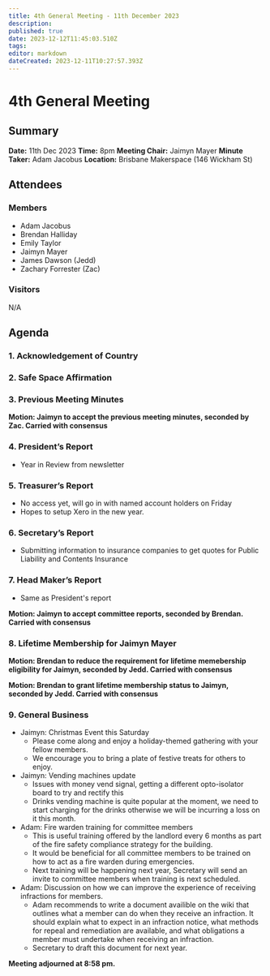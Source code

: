 ```yaml
---
title: 4th General Meeting - 11th December 2023
description: 
published: true
date: 2023-12-12T11:45:03.510Z
tags: 
editor: markdown
dateCreated: 2023-12-11T10:27:57.393Z
---
```


# 4th General Meeting

## Summary
**Date:** 11th Dec 2023
**Time:** 8pm
**Meeting Chair:** Jaimyn Mayer
**Minute Taker:** Adam Jacobus
**Location:** Brisbane Makerspace (146 Wickham St)

## Attendees
### Members

- Adam Jacobus
- Brendan Halliday
- Emily Taylor
- Jaimyn Mayer
- James Dawson (Jedd)
- Zachary Forrester (Zac)

### Visitors

N/A

## Agenda

### 1. Acknowledgement of Country
### 2. Safe Space Affirmation
### 3. Previous Meeting Minutes

**Motion: Jaimyn to accept the previous meeting minutes, seconded by Zac. Carried with consensus**

### 4. President’s Report
- Year in Review from newsletter

### 5. Treasurer’s Report
- No access yet, will go in with named account holders on Friday
- Hopes to setup Xero in the new year.

### 6. Secretary’s Report
- Submitting information to insurance companies to get quotes for Public Liability and Contents Insurance

### 7. Head Maker’s Report
- Same as President's report

**Motion: Jaimyn to accept committee reports, seconded by Brendan. Carried with consensus**

### 8. Lifetime Membership for Jaimyn Mayer

**Motion: Brendan to reduce the requirement for lifetime memebership eligibility for Jaimyn, seconded by Jedd. Carried with consensus**

**Motion: Brendan to grant lifetime membership status to Jaimyn, seconded by Jedd. Carried with consensus**

### 9. General Business
- Jaimyn: Christmas Event this Saturday
  - Please come along and enjoy a holiday-themed gathering with your fellow members.
  - We encourage you to bring a plate of festive treats for others to enjoy.
- Jaimyn: Vending machines update
  - Issues with money vend signal, getting a different opto-isolator board to try and rectify this
  - Drinks vending machine is quite popular at the moment, we need to start charging for the drinks otherwise we will be incurring a loss on it this month.
- Adam: Fire warden training for committee members
  - This is useful training offered by the landlord every 6 months as part of the fire safety compliance strategy for the building.
  - It would be beneficial for all committee members to be trained on how to act as a fire warden during emergencies.
  - Next training will be happening next year, Secretary will send an invite to committee members when training is next scheduled.
- Adam: Discussion on how we can improve the experience of receiving infractions for members.
  - Adam recommends to write a document availible on the wiki that outlines what a member can do when they receive an infraction. It should explain what to expect in an infraction notice, what methods for repeal and remediation are available, and what obligations a member must undertake when receiving an infraction.
  - Secretary to draft this document for next year.

**Meeting adjourned at 8:58 pm.**